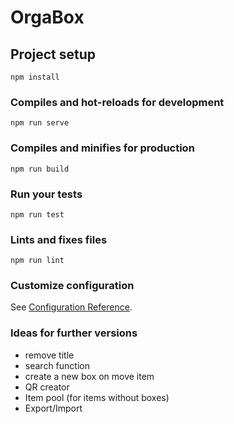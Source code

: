 # OrgaBox

## Project setup
```
npm install
```

### Compiles and hot-reloads for development
```
npm run serve
```

### Compiles and minifies for production
```
npm run build
```

### Run your tests
```
npm run test
```

### Lints and fixes files
```
npm run lint
```

### Customize configuration
See [Configuration Reference](https://cli.vuejs.org/config/).


### Ideas for further versions

* remove title
* search function
* create a new box on move item
* QR creator
* Item pool (for items without boxes)
* Export/Import
